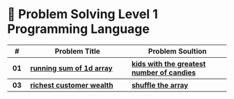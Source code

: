 # 🧠 Problem Solving  Level 1 Programming Language


<table>
    <head>
        <tr>
<th align="center">#</th>
<th align="center" width="600px">Problem Title</th>

<th align="center" width="600px">Problem Soultion</th>
        </tr>
    </head>
    <tbody>
        <tr>
<th align="center" width="50px">01</th><th align="left" width="550px"><a href="https://leetcode.com/problems/running-sum-of-1d-array/">running sum of 1d array</a></th>
<th align="left" width="550px"><a href="https://leetcode.com/problems/kids-with-the-greatest-number-of-candies/">kids with the greatest number of candies</a></th>
        </tr>
        <tr>
<th align="center" width="50px">03</th><th align="left" width="550px"><a href="https://leetcode.com/problems/richest-customer-wealth/">richest customer wealth</a></th>
<th align="left" width="550px"><a href="https://leetcode.com/problems/shuffle-the-array/">shuffle the array</a></th>
        </tr>
        
   </tbody>
</table>
